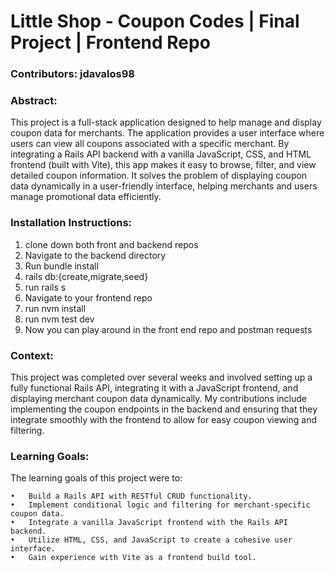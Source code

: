 # Little Shop - Coupon Codes | Final Project | Frontend Repo
 

### Contributors: jdavalos98

### Abstract:
This project is a full-stack application designed to help manage and display coupon data for merchants. The application provides a user interface where users can view all coupons associated with a specific merchant. By integrating a Rails API backend with a vanilla JavaScript, CSS, and HTML frontend (built with Vite), this app makes it easy to browse, filter, and view detailed coupon information. It solves the problem of displaying coupon data dynamically in a user-friendly interface, helping merchants and users manage promotional data efficiently.

### Installation Instructions:
1. clone down both front and backend repos
2. Navigate to the backend directory
3. Run bundle install
4. rails db:{create,migrate,seed}
5. run rails s
6. Navigate to your frontend repo
7. run nvm install
8. run nvm test dev
9. Now you can play around in the front end repo and postman requests


### Context:
This project was completed over several weeks and involved setting up a fully functional Rails API, integrating it with a JavaScript frontend, and displaying merchant coupon data dynamically. My contributions include implementing the coupon endpoints in the backend and ensuring that they integrate smoothly with the frontend to allow for easy coupon viewing and filtering.

### Learning Goals:
The learning goals of this project were to:

	•	Build a Rails API with RESTful CRUD functionality.
	•	Implement conditional logic and filtering for merchant-specific coupon data.
	•	Integrate a vanilla JavaScript frontend with the Rails API backend.
	•	Utilize HTML, CSS, and JavaScript to create a cohesive user interface.
	•	Gain experience with Vite as a frontend build tool.

